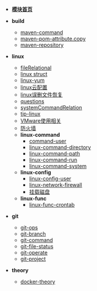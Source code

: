 <!-- docs/_sidebar -->
* [**模块首页**](/platform/README)

* **build**
   * [maven-command](/platform/build/maven-command.md)
   * [maven-pom-attribute.copy](/platform/build/maven-pom-attribute.copy.md)
   * [maven-repository](/platform/build/maven-repository.md)
* **linux**
   * [fileRelational](/platform/linux/fileRelational.md)
   * [linux struct](/platform/linux/linux-struct.md)
   * [linux-yum](/platform/linux/linux-yum.md)
   * [linux云配置](/platform/linux/linux云配置.md)
   * [linux误删文件恢复](/platform/linux/linux误删文件恢复.md)
   * [questions](/platform/linux/questions.md)
   * [systemCommandRelation](/platform/linux/systemCommandRelation.md)
   * [tip-linux](/platform/linux/tip-linux.md)
   * [VMware使用相关](/platform/linux/VMware使用相关.md)
   * [防火墙](/platform/linux/防火墙.md)
   * **linux-command**
      * [command-user](/platform/linux/linux-command/command-user.md)
      * [linux-command-directory](/platform/linux/linux-command/linux-command-directory.md)
      * [linux-command-path](/platform/linux/linux-command/linux-command-path.md)
      * [linux-command-run](/platform/linux/linux-command/linux-command-run.md)
      * [linux-command-system](/platform/linux/linux-command/linux-command-system.md)
   * **linux-config**
      * [linux-config-user](/platform/linux/linux-config/linux-config-user.md)
      * [linux-network-firewall](/platform/linux/linux-config/linux-network-firewall.md)
      * [挂载磁盘](/platform/linux/linux-config/挂载磁盘.md)
   * **linux-func**
      * [linux-func-crontab](/platform/linux/linux-func/linux-func-crontab.md)
* **git**
   * [git-ops](/platform/ops/git-ops.md)
   * [git-branch](/platform/vcs/git-branch.md)
   * [git-command](/platform/vcs/git-command.md)
   * [git-file-status](/platform/vcs/git-file-status.md)
   * [git-operate](/platform/vcs/git-operate.md)
   * [git-project](/platform/vcs/git-project.md)
* **theory**
   * [docker-theory](/platform/theory/docker-theory.md)
